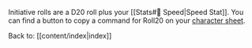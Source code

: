 Initiative rolls are a D20 roll plus your [[Stats#🏃 Speed|Speed Stat]]. You can find a button to copy a command for Roll20 on your [character sheet](https://btarg.github.io/requiem-pathfinder-preact/).

Back to: [[content/index|index]]